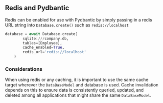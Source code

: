 ## Redis and Pydbantic
Redis can be enabled for use with Pydbantic by simply passing in a redis URL string into `Database.create()` such as `redis://localhost`

```python
database = await Database.create(
        sqlite:///company.db,
        tables=[Employee],
        cache_enabled=True,
        redis_url='redis://localhost'
    )
```

### Considerations
When using redis or any caching, it is important to use the same cache target wherever the `DataBaseModel` and database is used. Cache invalidation depends on this to ensure data is consistently queried, updated, and deleted among all applications that might share the same `DataBaseModel`.

